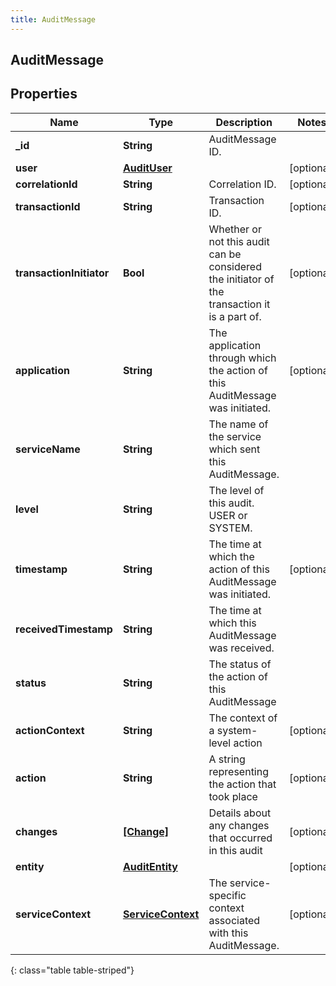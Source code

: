 ```yaml
---
title: AuditMessage
---
```

## AuditMessage

## Properties

|Name | Type | Description | Notes|
|------------ | ------------- | ------------- | -------------|
| **_id** | **String** | AuditMessage ID. | |
| **user** | [**AuditUser**](AuditUser.html) |  | [optional] |
| **correlationId** | **String** | Correlation ID. | [optional] |
| **transactionId** | **String** | Transaction ID. | [optional] |
| **transactionInitiator** | **Bool** | Whether or not this audit can be considered the initiator of the transaction it is a part of. | [optional] |
| **application** | **String** | The application through which the action of this AuditMessage was initiated. | [optional] |
| **serviceName** | **String** | The name of the service which sent this AuditMessage. | |
| **level** | **String** | The level of this audit. USER or SYSTEM. | |
| **timestamp** | **String** | The time at which the action of this AuditMessage was initiated. | [optional] |
| **receivedTimestamp** | **String** | The time at which this AuditMessage was received. | |
| **status** | **String** | The status of the action of this AuditMessage | |
| **actionContext** | **String** | The context of a system-level action | [optional] |
| **action** | **String** | A string representing the action that took place | [optional] |
| **changes** | [**[Change]**](Change.html) | Details about any changes that occurred in this audit | [optional] |
| **entity** | [**AuditEntity**](AuditEntity.html) |  | [optional] |
| **serviceContext** | [**ServiceContext**](ServiceContext.html) | The service-specific context associated with this AuditMessage. | [optional] |
{: class="table table-striped"}


